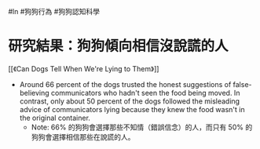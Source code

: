 #ln #狗狗行為 #狗狗認知科學 

# 研究結果：狗狗傾向相信沒說謊的人
[[《Can Dogs Tell When We're Lying to Them》]]
- Around 66 percent of the dogs trusted the honest suggestions of false-believing communicators who hadn't seen the food being moved. In contrast, only about 50 percent of the dogs followed the misleading advice of communicators lying because they knew the food wasn't in the original container.
    - Note: 66% 的狗狗會選擇那些不知情（錯誤信念）的人，而只有 50% 的狗狗會選擇相信那些在說謊的人。
